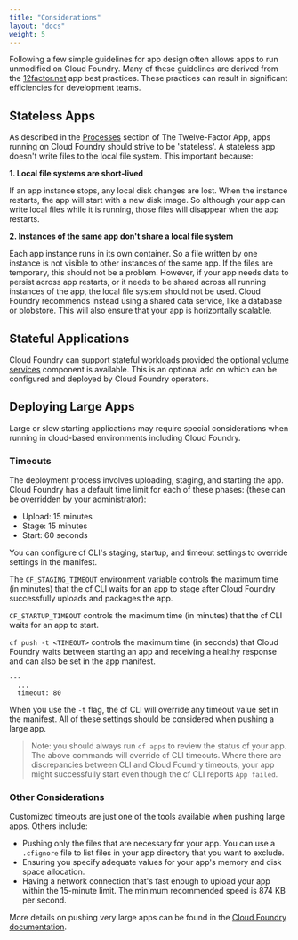 ```yaml
---
title: "Considerations"
layout: "docs"
weight: 5
---
```


Following a few simple guidelines for app design often allows apps to run unmodified on Cloud Foundry. Many of these guidelines are derived from the [12factor.net](https://12factor.net) app best practices. These practices can result in significant efficiencies for development teams.

## Stateless Apps

As described in the [Processes](https://12factor.net/processes) section of The Twelve-Factor App, apps running on Cloud Foundry should strive to be 'stateless'. A stateless app doesn't write files to the local file system. This important because:

**1. Local file systems are short-lived**

If an app instance stops, any local disk changes are lost. When the instance restarts, the app will start with a new disk image. So although your app can write local files while it is running, those files will disappear when the app restarts.

**2. Instances of the same app don't share a local file system**
   
Each app instance runs in its own container. So a file written by one instance is not visible to other instances of the same app. If the files are temporary, this should not be a problem. However, if your app needs data to persist across app restarts, or it needs to be shared across all running instances of the app, the local file system should not be used. Cloud Foundry recommends instead using a shared data service, like a database or blobstore. This will also ensure that your app is horizontally scalable.

## Stateful Applications

Cloud Foundry can support stateful workloads provided the optional [volume services](https://docs.cloudfoundry.org/devguide/services/using-vol-services.html) component is available. This is an optional add on which can be configured and deployed by Cloud Foundry operators.  

## Deploying Large Apps

Large or slow starting applications may require special considerations when running in cloud-based environments including Cloud Foundry.

### Timeouts

The deployment process involves uploading, staging, and starting the app. Cloud Foundry has a default time limit for each of these phases:  (these can be overridden by your administrator):
- Upload: 15 minutes
- Stage: 15 minutes
- Start: 60 seconds

You can configure cf CLI's staging, startup, and timeout settings to override settings in the manifest.

The `CF_STAGING_TIMEOUT` environment variable controls the maximum time (in minutes) that the cf CLI waits for an app to stage after Cloud Foundry successfully uploads and packages the app.

`CF_STARTUP_TIMEOUT` controls the maximum time (in minutes) that the cf CLI waits for an app to start.

`cf push -t <TIMEOUT>` controls the maximum time (in seconds) that Cloud Foundry waits between starting an app and receiving a healthy response and can also be set in the app manifest.

```
---
  ...
  timeout: 80
```

When you use the `-t` flag, the cf CLI will override any timeout value set in the manifest. All of these settings should be considered when pushing a large app.

> Note: you should always run `cf apps` to review the status of your app. The above commands will override cf CLI timeouts. Where there are discrepancies between CLI and Cloud Foundry timeouts, your app might successfully start even though the cf CLI reports `App failed`.

### Other Considerations

Customized timeouts are just one of the tools available when pushing large apps. Others include:
* Pushing only the files that are necessary for your app. You can use a `.cfignore` file to list files in your app directory that you want to exclude.
* Ensuring you specify adequate values for your app's memory and disk space allocation.
* Having a network connection that's fast enough to upload your app within the 15-minute limit. The minimum recommended speed is 874 KB per second.

More details on pushing very large apps can be found in the [Cloud Foundry documentation](https://docs.cloudfoundry.org/devguide/deploy-apps/large-app-deploy.html).
